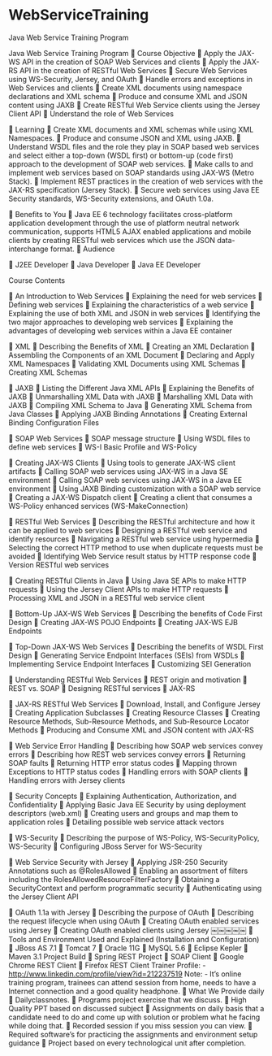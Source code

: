WebServiceTraining
==================

Java Web Service Training Program

Java Web Service Training Program
 Course Objective
 Apply the JAX-WS API in the creation of SOAP Web Services and clients
 Apply the JAX-RS API in the creation of RESTful Web Services
 Secure Web Services using WS-Security, Jersey, and OAuth
 Handle errors and exceptions in Web Services and clients
 Create XML documents using namespace declarations and XML schema
 Produce and consume XML and JSON content using JAXB
 Create RESTful Web Service clients using the Jersey Client API
 Understand the role of Web Services

 Learning
 Create XML documents and XML schemas while using XML Namespaces.
 Produce and consume JSON and XML using JAXB.
 Understand WSDL files and the role they play in SOAP based web services and select either a top-down (WSDL first) or bottom-up (code first) approach to the development of SOAP web services.
 Make calls to and implement web services based on SOAP standards using JAX-WS (Metro Stack).
 Implement REST practices in the creation of web services with the JAX-RS specification (Jersey Stack).
 Secure web services using Java EE Security standards, WS-Security extensions, and OAuth 1.0a.

 Benefits to You
 Java EE 6 technology facilitates cross-platform application development through the use of platform neutral network communication, supports HTML5 AJAX enabled applications and mobile clients by creating RESTful web services which use the JSON data-interchange format.
 Audience

 J2EE Developer
 Java Developer
 Java EE Developer



Course Contents


 An Introduction to Web Services
 Explaining the need for web services
 Defining web services
 Explaining the characteristics of a web service
 Explaining the use of both XML and JSON in web services
 Identifying the two major approaches to developing web services
 Explaining the advantages of developing web services within a Java EE container

 XML
 Describing the Benefits of XML
 Creating an XML Declaration
 Assembling the Components of an XML Document  Declaring and Apply XML Namespaces
 Validating XML Documents using XML Schemas
 Creating XML Schemas

 JAXB
 Listing the Different Java XML APIs
 Explaining the Benefits of JAXB
 Unmarshalling XML Data with JAXB
 Marshalling XML Data with JAXB
 Compiling XML Schema to Java
 Generating XML Schema from Java Classes
 Applying JAXB Binding Annotations
 Creating External Binding Configuration Files

 SOAP Web Services
 SOAP message structure
 Using WSDL files to define web services
 WS-I Basic Profile and WS-Policy

 Creating JAX-WS Clients
 Using tools to generate JAX-WS client artifacts
 Calling SOAP web services using JAX-WS in a Java SE environment  Calling SOAP web services using JAX-WS in a Java EE environment
 Using JAXB Binding customization with a SOAP web service
 Creating a JAX-WS Dispatch client
 Creating a client that consumes a WS-Policy enhanced services (WS-MakeConnection)

 RESTful Web Services
 Describing the RESTful architecture and how it can be applied to web services
 Designing a RESTful web service and identify resources
 Navigating a RESTful web service using hypermedia
 Selecting the correct HTTP method to use when duplicate requests must be avoided  Identifying Web Service result status by HTTP response code
 Version RESTful web services

 Creating RESTful Clients in Java
 Using Java SE APIs to make HTTP requests
 Using the Jersey Client APIs to make HTTP requests
 Processing XML and JSON in a RESTful web service client

 Bottom-Up JAX-WS Web Services
 Describing the benefits of Code First Design  Creating JAX-WS POJO Endpoints
 Creating JAX-WS EJB Endpoints

 Top-Down JAX-WS Web Services
 Describing the benefits of WSDL First Design
 Generating Service Endpoint Interfaces (SEIs) from WSDLs  Implementing Service Endpoint Interfaces
 Customizing SEI Generation

 Understanding RESTful Web Services  REST origin and motivation
 REST vs. SOAP
 Designing RESTful services
 JAX-RS

 JAX-RS RESTful Web Services
 Download, Install, and Configure Jersey
 Creating Application Subclasses
 Creating Resource Classes
 Creating Resource Methods, Sub-Resource Methods, and Sub-Resource Locator Methods
 Producing and Consume XML and JSON content with JAX-RS

 Web Service Error Handling
 Describing how SOAP web services convey errors  Describing how REST web services convey errors  Returning SOAP faults
 Returning HTTP error status codes
 Mapping thrown Exceptions to HTTP status codes  Handling errors with SOAP clients
 Handling errors with Jersey clients

 Security Concepts
 Explaining Authentication, Authorization, and Confidentiality
 Applying Basic Java EE Security by using deployment descriptors (web.xml)  Creating users and groups and map them to application roles
 Detailing possible web service attack vectors

 WS-Security
 Describing the purpose of WS-Policy, WS-SecurityPolicy, WS-Security  Configuring JBoss Server for WS-Security

 Web Service Security with Jersey
 Applying JSR-250 Security Annotations such as @RolesAllowed
 Enabling an assortment of filters including the RolesAllowedResourceFilterFactory  Obtaining a SecurityContext and perform programmatic security
 Authenticating using the Jersey Client API

 OAuth 1.1a with Jersey
 Describing the purpose of OAuth
 Describing the request lifecycle when using OAuth  Creating OAuth enabled services using Jersey
 Creating OAuth enabled clients using Jersey
￼￼￼￼￼
 Tools and Environment Used and Explained (Installation and Configuration)
 JBoss AS 7.1
 Tomcat 7
 Oracle 11G
 MySQL 5.6
 Eclipse Kepler
 Maven 3.1 Project Build
 Spring REST Project
 SOAP Client
 Google Chrome REST Client
 Firefox REST Client
Trainer Profile: - http://www.linkedin.com/profile/view?id=212237519
Note: - It’s online training program, trainees can attend session from home, needs to have a Internet connection
and a good quality headphone.
 What We Provide daily
 Dailyclassnotes.
 Programs project exercise that we discuss.
 High Quality PPT based on discussed subject
 Assignments on daily basis that a candidate need to do and come up with solution or problem what he facing while doing that.
 Recorded session if you miss session you can view.
 Required software’s for practicing the assignments and environment setup guidance
 Project based on every technological unit after completion.